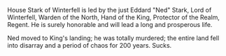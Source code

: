 House Stark of Winterfell is led by the just Eddard "Ned" Stark, Lord of
Winterfell, Warden of the North, Hand of the King, Protector of the Realm,
Regent.  He is surely honorable and will lead a long and prosperous life.

Ned moved to King's landing; he was totally murdered; the entire land
fell into disarray and a period of chaos for 200 years. Sucks.
